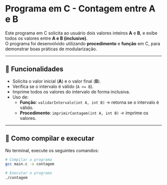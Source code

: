 # Programa em C - Contagem entre A e B

Este programa em C solicita ao usuário dois valores inteiros **A** e **B**, e exibe todos os valores entre **A e B (inclusive)**.  
O programa foi desenvolvido utilizando **procedimento** e **função** em C, para demonstrar boas práticas de modularização.

---

## 📌 Funcionalidades
- Solicita o valor inicial (**A**) e o valor final (**B**).
- Verifica se o intervalo é válido (`A <= B`).
- Imprime todos os valores do intervalo de forma inclusiva.
- Uso de:
  - **Função**: `validarIntervalo(int A, int B)` → retorna se o intervalo é válido.
  - **Procedimento**: `imprimirContagem(int A, int B)` → imprime os valores.

---

## 🚀 Como compilar e executar

No terminal, execute os seguintes comandos:

```bash
# Compilar o programa
gcc main.c -o contagem

# Executar o programa
./contagem
